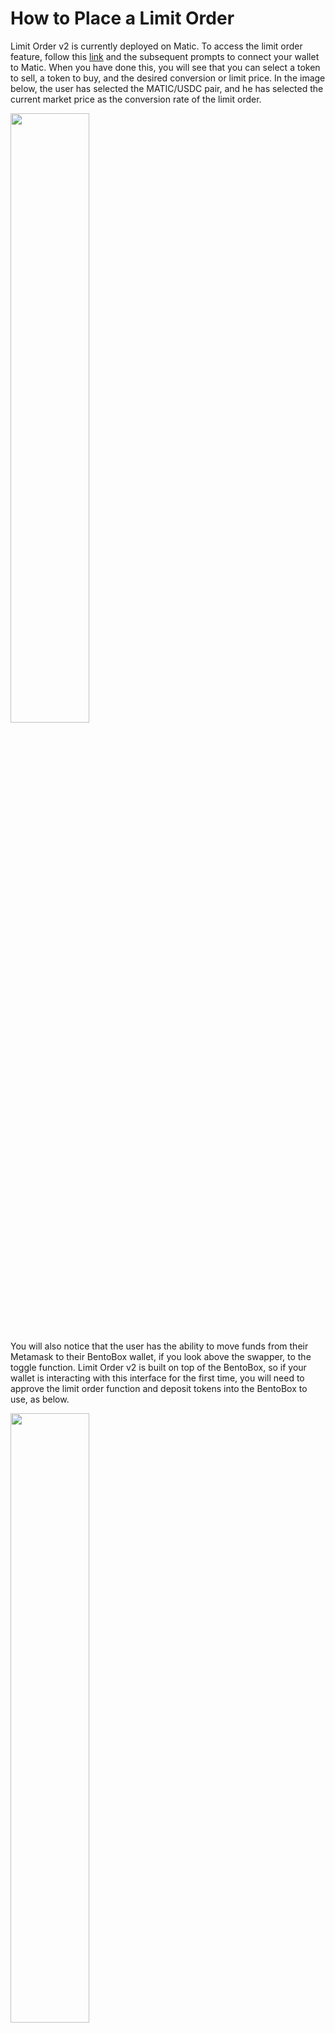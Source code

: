 # How to Place a Limit Order

Limit Order v2 is currently deployed on Matic. To access the limit order feature, follow this [link](https://app.sushi.com/limit-order) and the subsequent prompts to connect your wallet to Matic. When you have done this, you will see that you can select a token to sell, a token to buy, and the desired conversion or limit price. In the image below, the user has selected the MATIC/USDC pair, and he has selected the current market price as the conversion rate of the limit order.

<img src='/img/tutimg/htpalo/htpalo1.png' alt="" width="50%" />

You will also notice that the user has the ability to move funds from their Metamask to their BentoBox wallet, if you look above the swapper, to the toggle function. Limit Order v2 is built on top of the BentoBox, so if your wallet is interacting with this interface for the first time, you will need to approve the limit order function and deposit tokens into the BentoBox to use, as below.

<img src='/img/tutimg/htpalo/htpalo2.png' alt="" width="50%" />

After you have deposited tokens into the BentoBox, you can place your limit order. In the two images below, the user first clicks the _Current_ button to determine the market price, and in the second image, they lower the price in the bottom price box to the desired price.

<img src='/img/tutimg/htpalo/htpalo3.png' alt="" width="50%" />

<img src='/img/tutimg/htpalo/htpalo4.png' alt="" width="50%" />

When you click _Review Limit Order,_ you will be prompted with a pop up message asking you to confirm the limit order (left image). After you confirm on the pop up, you will be asked to sign the transaction on your digital wallet; this is a gasless signature (right image).

<img src='/img/tutimg/htpalo/htpalo5.png' alt="" width="50%" />

<img src='/img/tutimg/htpalo/htpalo6.png' alt="" width="50%" />

If you then click _My Orders_ in the upper right hand of the swapper box, you will see your open orders, as in the left image below. Once the price is in the desired range, limit orders on SushiSwap may take 3-5 minutes to execute. Once the order has executed, you will see your order in your order history, as in the right image below.

<img src='/img/tutimg/htpalo/htpalo7.png' alt="" width="50%" />

<img src='/img/tutimg/htpalo/htpalo8.png' alt="" width="50%" />
